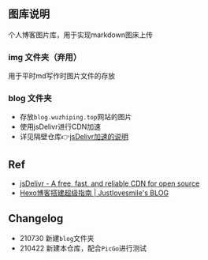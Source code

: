 ## 图库说明
个人博客图片库，用于实现markdown图床上传

### img 文件夹（弃用）
用于平时md写作时图片文件的存放

### blog 文件夹
- 存放`blog.wuzhiping.top`网站的图片
- 使用jsDelivr进行CDN加速
- 详见隔壁仓库👉[jsDelivr加速的说明](https://github.com/frankwuzp/BlogCDN/blob/5941d7ca0d6c929c6f9eb102e872f9ca99f72aa7/README.md)

## Ref
- [jsDelivr - A free, fast, and reliable CDN for open source](https://www.jsdelivr.com/?docs=gh)
- [Hexo博客搭建超级指南 | Justlovesmile's BLOG](https://blog.justlovesmile.top/posts/c8972b63.html)

## Changelog
- 210730 新建`blog`文件夹
- 210422 新建本仓库，配合`PicGo`进行测试
